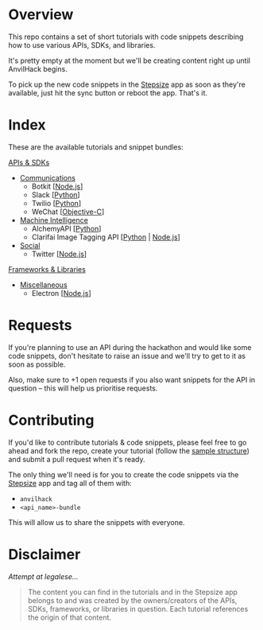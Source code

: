 # Overview

This repo contains a set of short tutorials with code snippets describing how to use various APIs, SDKs, and libraries.

It's pretty empty at the moment but we'll be creating content right up until AnvilHack begins.

To pick up the new code snippets in the [Stepsize](http://stepsize.com/?ref=anvilhack) app as soon as they're available, just hit the sync button or reboot the app. That's it.

# Index

These are the available tutorials and snippet bundles:

[APIs & SDKs](https://github.com/Stepsize/tutorials/tree/master/apis_sdks)
- [Communications](https://github.com/Stepsize/tutorials/tree/master/apis_sdks/communications)
  - Botkit [[Node.js](https://github.com/Stepsize/tutorials/blob/master/apis_sdks/communications/botkit_js.md)]
  - Slack [[Python](https://github.com/Stepsize/tutorials/blob/master/apis_sdks/communications/slack_py.md)]
  - Twilio [[Python](https://github.com/Stepsize/tutorials/blob/master/apis_sdks/communications/twilio_py.md)]
  - WeChat [[Objective-C](https://github.com/Stepsize/tutorials/blob/master/apis_sdks/communications/wechat_objc.md)]
- [Machine Intelligence](https://github.com/Stepsize/tutorials/tree/master/apis_sdks/machine_intelligence)
  - AlchemyAPI [[Python](https://github.com/Stepsize/tutorials/blob/master/apis_sdks/machine_intelligence/alchemyapi_py.md)]
  - Clarifai Image Tagging API [[Python](https://github.com/Stepsize/tutorials/blob/master/apis_sdks/machine_intelligence/clarifai-image_py.md) | [Node.js](https://github.com/Stepsize/tutorials/blob/master/apis_sdks/machine_intelligence/clarifai-image_js.md)]
- [Social](https://github.com/Stepsize/tutorials/tree/master/apis_sdks/social)
  - Twitter [[Node.js](https://github.com/Stepsize/tutorials/blob/master/apis_sdks/social/twitter_js.md)]

[Frameworks & Libraries](https://github.com/Stepsize/tutorials/tree/master/frameworks_libraries)
- [Miscellaneous](https://github.com/Stepsize/tutorials/tree/master/frameworks_libraries/misc)
  - Electron [[Node.js](https://github.com/Stepsize/tutorials/tree/master/frameworks_libraries/misc/electron_js.md)]

# Requests

If you're planning to use an API during the hackathon and would like some code snippets, don't hesitate to raise an issue and we'll try to get to it as soon as possible.

Also, make sure to +1 open requests if you also want snippets for the API in question – this will help us prioritise requests.

# Contributing

If you'd like to contribute tutorials & code snippets, please feel free to go ahead and fork the repo, create your tutorial (follow the [sample structure](https://github.com/Stepsize/tutorials/blob/master/sample.md)) and submit a pull request when it's ready.

The only thing we'll need is for you to create the code snippets via the [Stepsize](http://stepsize.com/?ref=anvilhack) app and tag all of them with:
- `anvilhack`
- `<api_name>-bundle`

This will allow us to share the snippets with everyone.

# Disclaimer

_Attempt at legalese..._
>The content you can find in the tutorials and in the Stepsize app belongs to and was created by the owners/creators of the APIs, SDKs, frameworks, or libraries in question. Each tutorial references the origin of that content.
